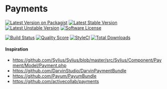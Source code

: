 # Payments

[![Latest Version on Packagist](https://img.shields.io/packagist/v/bytic/payments.svg?style=flat-square)](https://packagist.org/packages/bytic/payments)
[![Latest Stable Version](https://poser.pugx.org/bytic/payments/v/stable)](https://packagist.org/packages/bytic/payments)
[![Latest Unstable Version](https://poser.pugx.org/bytic/payments/v/unstable)](https://packagist.org/packages/bytic/payments)
[![Software License](https://img.shields.io/badge/license-MIT-brightgreen.svg?style=flat-square)](LICENSE)

[![Build Status](https://img.shields.io/travis/bytic/payments/master.svg?style=flat-square)](https://travis-ci.org/bytic/framework)
[![Quality Score](https://img.shields.io/scrutinizer/g/bytic/payments.svg?style=flat-square)](https://scrutinizer-ci.com/g/bytic/payments)
[![StyleCI](https://styleci.io/repos/95359082/shield?branch=master)](https://styleci.io/repos/95359082)
[![Total Downloads](https://img.shields.io/packagist/dt/bytic/payments.svg?style=flat-square)](https://packagist.org/packages/bytic/payments)

#### Inspiration
* https://github.com/Sylius/Sylius/blob/master/src/Sylius/Component/Payment/Model/Payment.php
* https://github.com/DarvinStudio/DarvinPaymentBundle
* https://github.com/Payum/PayumBundle
* https://github.com/activecollab/payments
##